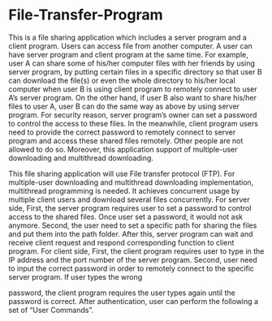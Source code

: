 # File-Transfer-Program

This is a file sharing application which includes a server program and a client program.
Users can access file from another computer. A user can have server program and client
program at the same time. For example, user A can share some of his/her computer files
with her friends by using server program, by putting certain files in a specific directory
so that user B can download the file(s) or even the whole directory to his/her local
computer when user B is using client program to remotely connect to user A’s server
program. On the other hand, if user B also want to share his/her files to user A, user B
can do the same way as above by using server program. For security reason, server
program’s owner can set a password to control the access to these files. In the
meanwhile, client program users need to provide the correct password to remotely
connect to server program and access these shared files remotely. Other people are not
allowed to do so. Moreover, this application support of multiple-user downloading and
multithread downloading.

This file sharing application will use File transfer protocol (FTP). For multiple-user
downloading and multithread downloading implementation, multithread programming
is needed. It achieves concurrent usage by multiple client users and download several
files concurrently.
For server side, First, the server program requires user to set a password to control
access to the shared files. Once user set a password, it would not ask anymore. Second,
the user need to set a specific path for sharing the files and put them into the path
folder. After this, server program can wait and receive client request and respond
corresponding function to client program.
For client side, First, the client program requires user to type in the IP address and the
port number of the server program. Second, user need to input the correct password in
order to remotely connect to the specific server program. If user types the wrong

password, the client program requires the user types again until the password is correct.
After authentication, user can perform the following a set of “User Commands”.
